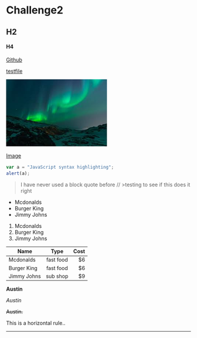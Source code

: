 # Challenge2

## H2
#### H4

[Github](https://github.com)


[testfile](test.md)


![image](Unknown.jpeg)



[Image](http://octodex.github.com/images/octdrey-catburn.jpg)


```javascript
var a = "JavaScript syntax highlighting";
alert(a);
```
> I have never used a block quote before
// >testing to see if this does it right
* Mcdonalds
* Burger King
* Jimmy Johns

1. Mcdonalds
2. Burger King
3. Jimmy Johns

| Name          | Type          | Cost  |
| ------------- |:-------------:| -----:|
| Mcdonalds     | fast food     |    $6 |
| Burger King   | fast food     |    $6 |
| Jimmy Johns   | sub shop      |    $9 |

**Austin**

*Austin*

~~Austin.~~

This is a horizontal rule..
___
